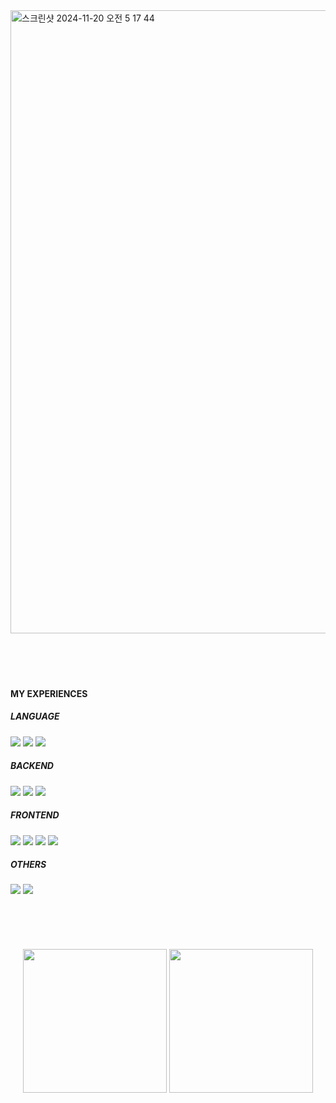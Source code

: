 <img width="997" alt="스크린샷 2024-11-20 오전 5 17 44" src="https://github.com/user-attachments/assets/37acaa29-01d8-4f8d-80ae-61772e3b5566">

<br/>
<br/>
<br/>
<br/>
<br/>

<div>
  <h4>MY EXPERIENCES</h4>
  <h5>LANGUAGE</h5>
  <img src="https://img.shields.io/badge/java-FFFFFF?style=for-the-badge&logo=java&logoColor=black">
  <img src="https://img.shields.io/badge/javascript-FFFFFF?style=for-the-badge&logo=javascript&logoColor=black">
  <img src="https://img.shields.io/badge/python-FFFFFF?style=for-the-badge&logo=python&logoColor=black">
  <h5>BACKEND</h5>
  <img src="https://img.shields.io/badge/springboot-FFFFFF?style=for-the-badge&logo=springboot&logoColor=black">
  <img src="https://img.shields.io/badge/express-FFFFFF?style=for-the-badge&logo=express&logoColor=black">
  <img src="https://img.shields.io/badge/fastapi-FFFFFF?style=for-the-badge&logo=fastapi&logoColor=black">
  <h5>FRONTEND</h5>
  <img src="https://img.shields.io/badge/react-FFFFFF?style=for-the-badge&logo=react&logoColor=black">
  <img src="https://img.shields.io/badge/redux-FFFFFF?style=for-the-badge&logo=redux&logoColor=black">
  <img src="https://img.shields.io/badge/vue-FFFFFF?style=for-the-badge&logo=vue.js&logoColor=black">
  <img src="https://img.shields.io/badge/flutter-FFFFFF?style=for-the-badge&logo=flutter&logoColor=black">
  <h5>OTHERS</h5>
  <img src="https://img.shields.io/badge/mysql-FFFFFF?style=for-the-badge&logo=mysql&logoColor=black">
  <img src="https://img.shields.io/badge/mongodb-FFFFFF?style=for-the-badge&logo=mongodb&logoColor=black">
</div>

<br/>
<br/>
<br/>
<br/>
<br/>

<div align="center" alignY="center">
  <img height="230" src="https://github-readme-stats.vercel.app/api?username=taehwan01&show_icons=true&theme=swift"/>
  <img height="230" src="https://github-readme-stats.vercel.app/api/top-langs/?username=taehwan01&theme=swift&langs_count=4&hide=jupyter%20notebook,objective-c,makefile,cmake,c%2B%2B"/>
</div>


